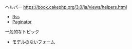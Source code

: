 ヘルパー
https://book.cakephp.org/3.0/ja/views/helpers.html
 - [Rss](https://book.cakephp.org/3.0/ja/views/helpers/rss.html)
 - [Paginator](https://book.cakephp.org/3.0/ja/views/helpers/paginator.html)

一般的なトピック
 - [モデルのないフォーム](https://book.cakephp.org/3.0/ja/core-libraries/form.html)
